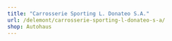 ```yaml
---
title: "Carrosserie Sporting L. Donateo S.A."
url: /delemont/carrosserie-sporting-l-donateo-s-a/
shop: Autohaus
---
```

